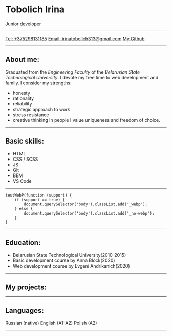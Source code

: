 # Tobolich Irina
Junior developer
***
[Tel: +375298131185]()
[Email: irinatobolich313@gmail.com]()
[My Github](https://github.com/Irina-coud)
***
## About me:
Graduated from the *Engineering Faculty* of the *Belarusian State Technological University*. I devote my free time to web development and family.
I consider my strengths: 
* honesty 
* rationality
* reliability
* strategic approach to work
* stress resistance
* creative thinking
In people I value uniqueness and freedom of choice.
***
## Basic skills:
* HTML
* CSS / SCSS
* JS
* Git
* BEM
* VS Code
***
```
testWebP(function (support) {
	if (support == true) {
		document.querySelector('body').classList.add('_webp');
	} else {
		document.querySelector('body').classList.add('_no-webp');
	}
}
```
***
## Education:
* Belarusian State Technological University(2010-2015)
* Basic development course by Anna Block(2020)
* Web development course by Evgeni Andrikanich(2020)
***
## My projects:


***
## Languages:
Russian (native)
English (A1-A2)
Polish (A2)
***
